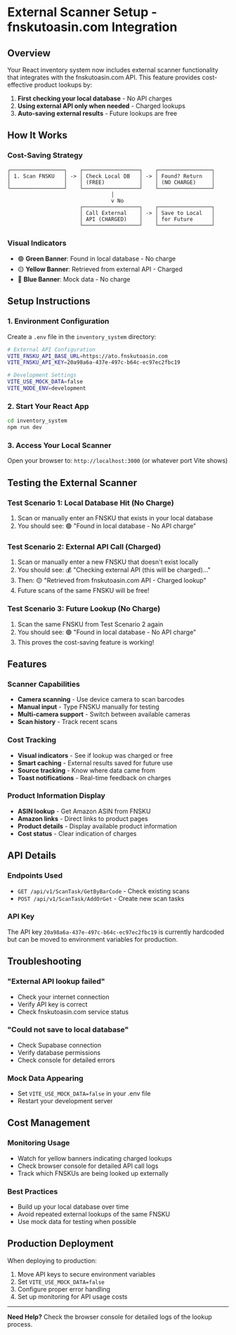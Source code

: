 # External Scanner Setup - fnskutoasin.com Integration

## Overview

Your React inventory system now includes external scanner functionality that integrates with the fnskutoasin.com API. This feature provides cost-effective product lookups by:

1. **First checking your local database** - No API charges
2. **Using external API only when needed** - Charged lookups
3. **Auto-saving external results** - Future lookups are free

## How It Works

### Cost-Saving Strategy
```
┌─────────────────┐    ┌──────────────────┐    ┌─────────────────┐
│ 1. Scan FNSKU   │ -> │ Check Local DB   │ -> │ Found? Return   │
│                 │    │ (FREE)           │    │ (NO CHARGE)     │
└─────────────────┘    └──────────────────┘    └─────────────────┘
                                 │
                                 v No
                       ┌──────────────────┐    ┌─────────────────┐
                       │ Call External    │ -> │ Save to Local   │
                       │ API (CHARGED)    │    │ for Future      │
                       └──────────────────┘    └─────────────────┘
```

### Visual Indicators
- 🟢 **Green Banner**: Found in local database - No charge
- 🟡 **Yellow Banner**: Retrieved from external API - Charged
- 🔵 **Blue Banner**: Mock data - No charge

## Setup Instructions

### 1. Environment Configuration
Create a `.env` file in the `inventory_system` directory:

```bash
# External API Configuration
VITE_FNSKU_API_BASE_URL=https://ato.fnskutoasin.com
VITE_FNSKU_API_KEY=20a98a6a-437e-497c-b64c-ec97ec2fbc19

# Development Settings
VITE_USE_MOCK_DATA=false
VITE_NODE_ENV=development
```

### 2. Start Your React App
```bash
cd inventory_system
npm run dev
```

### 3. Access Your Local Scanner
Open your browser to: `http://localhost:3000` (or whatever port Vite shows)

## Testing the External Scanner

### Test Scenario 1: Local Database Hit (No Charge)
1. Scan or manually enter an FNSKU that exists in your local database
2. You should see: 🟢 "Found in local database - No API charge"

### Test Scenario 2: External API Call (Charged)
1. Scan or manually enter a new FNSKU that doesn't exist locally
2. You should see: 💰 "Checking external API (this will be charged)..."
3. Then: 🟡 "Retrieved from fnskutoasin.com API - Charged lookup"
4. Future scans of the same FNSKU will be free!

### Test Scenario 3: Future Lookup (No Charge)
1. Scan the same FNSKU from Test Scenario 2 again
2. You should see: 🟢 "Found in local database - No API charge"
3. This proves the cost-saving feature is working!

## Features

### Scanner Capabilities
- **Camera scanning** - Use device camera to scan barcodes
- **Manual input** - Type FNSKU manually for testing
- **Multi-camera support** - Switch between available cameras
- **Scan history** - Track recent scans

### Cost Tracking
- **Visual indicators** - See if lookup was charged or free
- **Smart caching** - External results saved for future use
- **Source tracking** - Know where data came from
- **Toast notifications** - Real-time feedback on charges

### Product Information Display
- **ASIN lookup** - Get Amazon ASIN from FNSKU
- **Amazon links** - Direct links to product pages
- **Product details** - Display available product information
- **Cost status** - Clear indication of charges

## API Details

### Endpoints Used
- `GET /api/v1/ScanTask/GetByBarCode` - Check existing scans
- `POST /api/v1/ScanTask/AddOrGet` - Create new scan tasks

### API Key
The API key `20a98a6a-437e-497c-b64c-ec97ec2fbc19` is currently hardcoded but can be moved to environment variables for production.

## Troubleshooting

### "External API lookup failed"
- Check your internet connection
- Verify API key is correct
- Check fnskutoasin.com service status

### "Could not save to local database"
- Check Supabase connection
- Verify database permissions
- Check console for detailed errors

### Mock Data Appearing
- Set `VITE_USE_MOCK_DATA=false` in your .env file
- Restart your development server

## Cost Management

### Monitoring Usage
- Watch for yellow banners indicating charged lookups
- Check browser console for detailed API call logs
- Track which FNSKUs are being looked up externally

### Best Practices
- Build up your local database over time
- Avoid repeated external lookups of the same FNSKU
- Use mock data for testing when possible

## Production Deployment

When deploying to production:
1. Move API keys to secure environment variables
2. Set `VITE_USE_MOCK_DATA=false`
3. Configure proper error handling
4. Set up monitoring for API usage costs

---

**Need Help?** Check the browser console for detailed logs of the lookup process. 